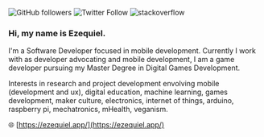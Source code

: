 ![GitHub followers](https://img.shields.io/github/followers/ezefranca?style=flat-square)
![Twitter Follow](https://img.shields.io/twitter/follow/ezefranca?style=flat-square)
![stackoverflow](https://img.shields.io/stackexchange/stackoverflow/r/2773779)

### Hi, my name is Ezequiel. 

I'm a Software Developer focused in mobile development. Currently I work with as developer advocating and mobile development, I am a game developer pursuing my Master Degree in Digital Games Development.

Interests in research and project development envolving mobile (development and ux), digital education, machine learning, games development, maker culture, electronics, internet of things, arduino, raspberry pi, mechatronics, mHealth, veganism.

🌐 [https://ezequiel.app/](https://ezequiel.app/)
